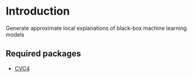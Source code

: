 # Introduction
Generate approximate local explanations of black-box machine learning models

## Required packages
- [CVC4](https://github.com/CVC4/CVC4)